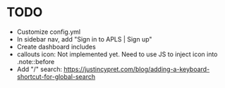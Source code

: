 # TODO

- Customize config.yml
- In sidebar nav, add "Sign in to APLS | Sign up"
- Create dashboard includes
- callouts icon: Not implemented yet. Need to use JS to inject icon into .note::before
- Add "/" search: https://justincypret.com/blog/adding-a-keyboard-shortcut-for-global-search


